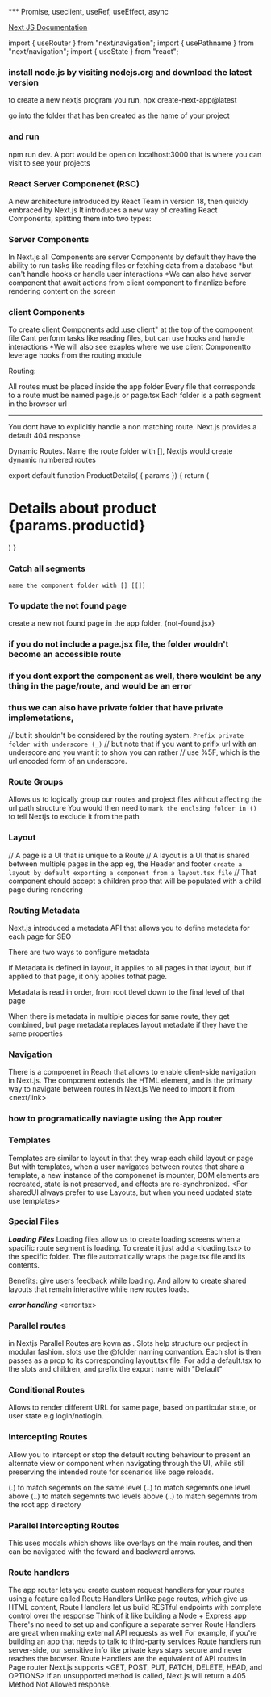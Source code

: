 *** Promise, useclient, useRef, useEffect, async

[Next JS Documentation](https://nextjs.org/docs)

import { useRouter } from "next/navigation";
import { usePathname } from "next/navigation";
import { useState } from "react";



### install node.js by visiting nodejs.org and download the latest version

to create a new nextjs program you run, npx create-next-app@latest

go into the folder that has ben created as the name of your project

### and run 
npm run dev. 
A port would be open on localhost:3000
that is where you can visit to see your projects

### React Server Componenet (RSC)
A new architecture introduced by React Team in version 18, then quickly embraced by Next.js
It introduces a new way of creating React Components, splitting them into
two types:

### Server Components 
In Next.js all Components are server Components by default
they have the ability to run tasks like reading files or fetching data from a database
*but can't handle hooks or handle user interactions
*We can also have server component that await actions from client component to finanlize before rendering content on the screen

### client Components
To create client Components add :use client" at the top of the component file
Cant perform tasks like reading files, but can use hooks and handle interactions
*We will also see exaples where we use client Componentto leverage hooks from the routing module

Routing:

All routes must be placed inside the app folder
Every file that corresponds to a route must be named page.js or page.tsx
Each folder is a path segment in the browser url

--------

You dont have to explicitly handle a non matching route. Next.js provides a default 404 response

Dynamic Routes. Name the route folder with [], Nextjs would create dynamic numbered routes

export default function ProductDetails( { params }) {
	return (
			<h1 className="text-3xl font-bold underline">
				Details about product {params.productid}
			</h1>
	)
}

### Catch all segments
```name the component folder with [] [[]]```

### To update the not found page
create a new not found page in the app folder, {not-found.jsx}

###  if you do not include a page.jsx file, the folder wouldn't become an accessible route
###  if you dont export the component as well, there wouldnt be any thing in the page/route, and would be an error

###  thus we can also have private folder that have private implemetations,
// but it shouldn't be considered by the routing system. ```Prefix private folder with underscore (_)```
// but note that if you want to prifix url with an underscore and you want it to show you can rather 
// use %5F, which is the url encoded form of an underscore.

### Route Groups
Allows us to logically group our routes and project files without affecting the url path structure
You would then need to ```mark the enclsing folder in ()``` to tell Nextjs to exclude it from the path


### Layout
// A page is a UI that is unique to a Route
// A layout is a UI that is shared between multiple pages in the app eg, the Header and footer
```create a layout by default exporting a component from a layout.tsx file```
// That component should accept a children prop that will be populated with a child page during rendering

### Routing Metadata
Next.js introduced a metadata API that allows you to define metadata for each page for SEO

There are two ways to configure metadata
<Export a static metadata object>
<Export a dynamic generateMetadata function>

If Metadata is defined in layout, it applies to all pages in that layout, but if applied to that page, it only applies tothat page.

Metadata is read in order, from root tlevel down to the final level of that page

When there is metadata in multiple places for same route, they get combined, but page metadata replaces layout metadate if they have the same properties

### Navigation

There is a <link> compoenet in Reach that allows to enable client-side navigation in Next.js.
The <Link> component extends the HTML <a> element, and is the primary way to navigate between routes in Next.js
We need to import it from <next/link>

### how to programatically naviagte using the App router

### Templates
Templates are similar to layout in that they wrap each child layout or page
But with templates, when a user navigates between routes that share a template, a new instance of the componenet is mounter, DOM elements are recreated, state is not preserved, and effects are re-synchronized.
<A template can be defined by exporting a default React Componenet from a template.js or template.tsx file>
<Templates also accept children prop which will render the nested segments in the route>
<For sharedUI always prefer to use Layouts, but when you need updated state use templates>
<You can also render a template above a layout when needed>


### Special Files
***Loading Files***
Loading files allow us to create loading screens when a spacific route segment is loading. To create it just add a <loading.tsx> to the specific folder. The file automatically wraps the page.tsx file and its contents.

Benefits: give users feedback while loading. And allow to create shared  layouts that remain interactive while new routes loads.

***error handling*** <error.tsx>

### Parallel routes

in Nextjs Parallel Routes are kown as <slots>. Slots help structure our project in modular fashion. slots use the @folder naming convantion. Each slot is then passes as a prop to its corresponding layout.tsx file. 
For <unmatched routes> add a default.tsx to the slots and children, and prefix the export name with "Default"

### Conditional Routes
Allows to render different URL for same page, based on particular state, or user state e.g login/notlogin.

### Intercepting Routes
Allow you to intercept or stop the default routing behaviour to present an alternate view or component when navigating through the UI, while still preserving the intended route for scenarios like page reloads.

(.) to match segemnts on the same level
(..) to match segemnts one level above
(..) to match segemnts two levels above
(..) to match segemnts from the root app directory

### Parallel Intercepting Routes
This uses modals which shows like overlays on the main routes, and then can be navigated with the foward and backward arrows.

### Route handlers
The app router lets you create custom request handlers for your routes using a feature called Route Handlers
Unlike page routes, which give us HTML content, Route Handlers let us build RESTful endpoints with complete control over the response
Think of it like building a Node + Express app
There's no need to set up and configure a separate server
Route Handlers are great when making external API requests as well
For example, if you're building an app that needs to talk to third-party services Route handlers run server-side, our sensitive info like private keys stays secure and never reaches the browser.
Route Handlers are the equivalent of API routes in Page router
Next.js supports <GET, POST, PUT, PATCH, DELETE, HEAD, and OPTIONS> 
If an unsupported method is called, Next.js will return a 405 Method Not Allowed response.